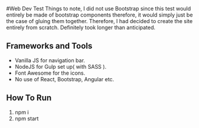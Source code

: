 #Web Dev Test
Things to note, I did not use Bootstrap since this test would entirely be made of bootstrap components therefore,
it would simply just be the case of gluing them together. Therefore, I had decided to create the site entirely from scratch.
Definitely took longer than anticipated.

## Frameworks and Tools
- Vanilla JS for navigation bar.
- NodeJS for Gulp set up( with SASS ).
- Font Awesome for the icons.
- No use of React, Bootstrap, Angular etc.

## How To Run
1. npm i
2. npm start
